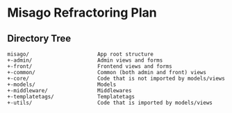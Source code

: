 Misago Refractoring Plan
========================


Directory Tree
--------------

```
misago/                      App root structure
+-admin/                     Admin views and forms
+-front/                     Frontend views and forms
+-common/                    Common (both admin and front) views
+-core/                      Code that is not imported by models/views
+-models/                    Models
+-middleware/                Middlewares
+-templatetags/              Templatetags
+-utils/                     Code that is imported by models/views
```